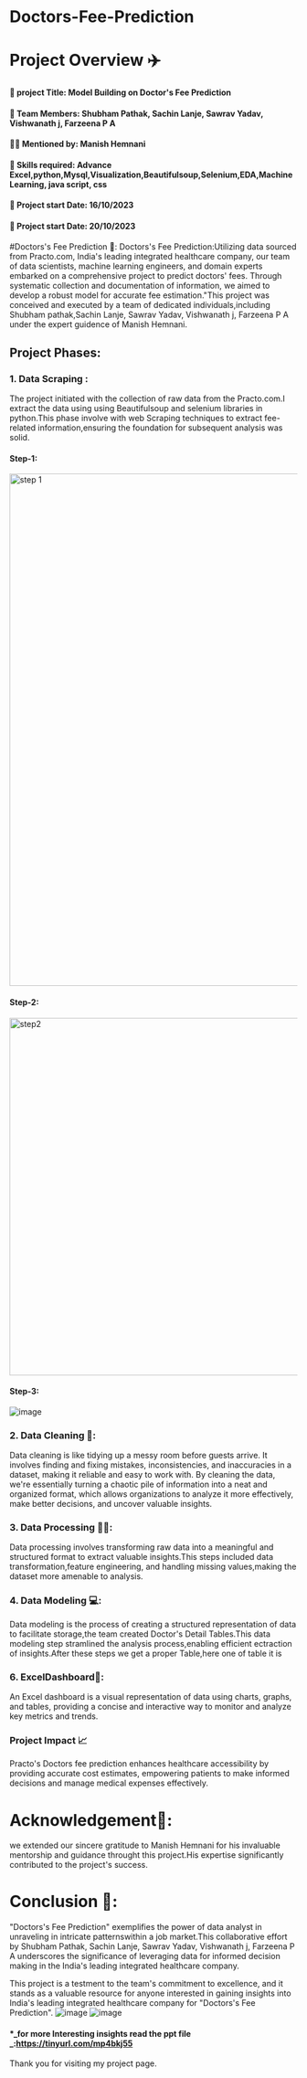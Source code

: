 # Doctors-Fee-Prediction
# Project Overview ✈️
#### 📑 project Title: Model Building on Doctor's Fee Prediction
#### 🧒 Team Members: Shubham Pathak, Sachin Lanje, Sawrav Yadav, Vishwanath j, Farzeena P A
#### 👨‍🏫 Mentioned by: Manish Hemnani
#### 🔧 Skills required: Advance Excel,python,Mysql,Visualization,Beautifulsoup,Selenium,EDA,Machine Learning, java script, css
#### 📆 Project start Date: 16/10/2023
#### 📆 Project start Date: 20/10/2023

#Doctors's Fee Prediction 📂:
Doctors's Fee Prediction:Utilizing data sourced from Practo.com, India's leading integrated healthcare company, our team of data scientists, machine learning engineers, and domain experts embarked on a comprehensive project to predict doctors' fees. Through systematic collection and documentation of information, we aimed to develop a robust model for accurate fee estimation."This project was conceived and executed by a team of dedicated individuals,including Shubham pathak,Sachin Lanje, Sawrav Yadav, Vishwanath j, Farzeena P A under the expert guidence of Manish Hemnani.

## Project Phases:
### 1. Data Scraping :
The project initiated with the collection of raw data from the Practo.com.I extract the data using using Beautifulsoup and selenium libraries in python.This phase involve with web Scraping techniques to extract fee-related information,ensuring the foundation for subsequent analysis was solid.

#### Step-1:
<img width="897" alt="step 1" src="https://github.com/Shubhampathak02/Doctor-s-Fee-Prediction/assets/138750345/71425d99-ab91-447b-8669-a65945c2ab54">

#### Step-2:
<img width="626" alt="step2" src="https://github.com/Shubhampathak02/Doctor-s-Fee-Prediction/assets/138750345/3eb574cd-7115-4f5c-b828-c6008d5abfd5">

#### Step-3:
![image](https://github.com/Shubhampathak02/Doctor-s-Fee-Prediction/assets/138750345/86321f0a-f86f-48f7-9b7b-dcef5c570db7)


### 2. Data Cleaning 🧹:
Data cleaning is like tidying up a messy room before guests arrive. It involves finding and fixing mistakes, inconsistencies, and inaccuracies in a dataset, making it reliable and easy to work with. By cleaning the data, we're essentially turning a chaotic pile of information into a neat and organized format, which allows organizations to analyze it more effectively, make better decisions, and uncover valuable insights.
### 3. Data Processing 🚴‍♂️:
Data processing involves transforming raw data into a meaningful and structured format to extract valuable insights.This steps included data transformation,feature engineering, and handling missing values,making the dataset more amenable to analysis.
### 4. Data Modeling 💻:

Data modeling is the process of creating a structured representation of data to facilitate storage,the team created Doctor's Detail Tables.This data modeling step stramlined the analysis process,enabling efficient ectraction of insights.After these steps we get a proper Table,here one of table it is


### 6. ExcelDashboard📰:
An Excel dashboard is a visual representation of data using charts, graphs, and tables, providing a concise and interactive way to monitor and analyze key metrics and trends.
### Project Impact 📈
Practo's Doctors fee prediction enhances healthcare accessibility by providing accurate cost estimates, empowering patients to make informed decisions and manage medical expenses effectively.

# Acknowledgement🙏:
we extended our sincere gratitude to Manish Hemnani for his invaluable mentorship and guidance throught this project.His expertise significantly contributed to the project's success.

# Conclusion 🎳:
"Doctors's Fee Prediction" exemplifies the power of data analyst in unraveling in intricate patternswithin a job market.This collaborative effort by Shubham Pathak, Sachin Lanje, Sawrav Yadav, Vishwanath j, Farzeena P A underscores the significance of leveraging data for informed decision making in the India's leading integrated healthcare company.

This project is a testment to the team's commitment to excellence, and it stands as a valuable resource for anyone interested in gaining insights into India's leading integrated healthcare company for "Doctors's Fee Prediction".
![image](https://github.com/Shubhampathak02/Doctor-s-Fee-Prediction/assets/138750345/49275c3b-beca-47e2-94bd-8f19fd665b5e)
![image](https://github.com/Shubhampathak02/Doctor-s-Fee-Prediction/assets/138750345/1354b719-153c-4b69-9ae7-f098e5947ab1)





 #### *_for more Interesting insights read the ppt file _:https://tinyurl.com/mp4bkj55

  Thank you for visiting my project page.
